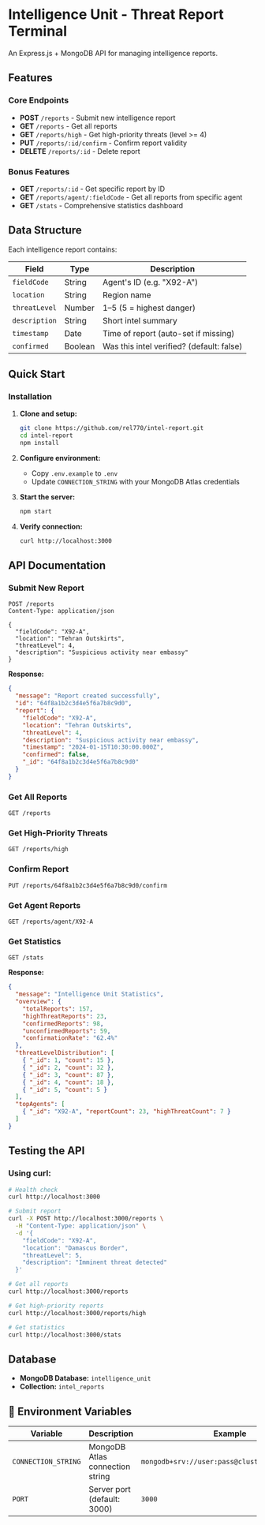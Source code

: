 # Intelligence Unit - Threat Report Terminal

An Express.js + MongoDB API for managing intelligence reports.

## Features

### Core Endpoints
- **POST** `/reports` - Submit new intelligence report
- **GET** `/reports` - Get all reports
- **GET** `/reports/high` - Get high-priority threats (level >= 4)
- **PUT** `/reports/:id/confirm` - Confirm report validity
- **DELETE** `/reports/:id` - Delete report

### Bonus Features
- **GET** `/reports/:id` - Get specific report by ID
- **GET** `/reports/agent/:fieldCode` - Get all reports from specific agent
- **GET** `/stats` - Comprehensive statistics dashboard

## Data Structure

Each intelligence report contains:

| Field | Type | Description |
|-------|------|-------------|
| `fieldCode` | String | Agent's ID (e.g. "X92-A") |
| `location` | String | Region name |
| `threatLevel` | Number | 1–5 (5 = highest danger) |
| `description` | String | Short intel summary |
| `timestamp` | Date | Time of report (auto-set if missing) |
| `confirmed` | Boolean | Was this intel verified? (default: false) |

## Quick Start

### Installation

1. **Clone and setup:**
   ```bash
   git clone https://github.com/rel770/intel-report.git
   cd intel-report
   npm install
   ```

2. **Configure environment:**
   - Copy `.env.example` to `.env`
   - Update `CONNECTION_STRING` with your MongoDB Atlas credentials

3. **Start the server:**
   ```bash
   npm start
   ```

4. **Verify connection:**
   ```bash
   curl http://localhost:3000
   ```

## API Documentation

### Submit New Report
```http
POST /reports
Content-Type: application/json

{
  "fieldCode": "X92-A",
  "location": "Tehran Outskirts",
  "threatLevel": 4,
  "description": "Suspicious activity near embassy"
}
```

**Response:**
```json
{
  "message": "Report created successfully",
  "id": "64f8a1b2c3d4e5f6a7b8c9d0",
  "report": {
    "fieldCode": "X92-A",
    "location": "Tehran Outskirts",
    "threatLevel": 4,
    "description": "Suspicious activity near embassy",
    "timestamp": "2024-01-15T10:30:00.000Z",
    "confirmed": false,
    "_id": "64f8a1b2c3d4e5f6a7b8c9d0"
  }
}
```

### Get All Reports
```http
GET /reports
```

### Get High-Priority Threats
```http
GET /reports/high
```

### Confirm Report
```http
PUT /reports/64f8a1b2c3d4e5f6a7b8c9d0/confirm
```

### Get Agent Reports
```http
GET /reports/agent/X92-A
```

### Get Statistics
```http
GET /stats
```

**Response:**
```json
{
  "message": "Intelligence Unit Statistics",
  "overview": {
    "totalReports": 157,
    "highThreatReports": 23,
    "confirmedReports": 98,
    "unconfirmedReports": 59,
    "confirmationRate": "62.4%"
  },
  "threatLevelDistribution": [
    { "_id": 1, "count": 15 },
    { "_id": 2, "count": 32 },
    { "_id": 3, "count": 87 },
    { "_id": 4, "count": 18 },
    { "_id": 5, "count": 5 }
  ],
  "topAgents": [
    { "_id": "X92-A", "reportCount": 23, "highThreatCount": 7 }
  ]
}
```

## Testing the API

### Using curl:

```bash
# Health check
curl http://localhost:3000

# Submit report
curl -X POST http://localhost:3000/reports \
  -H "Content-Type: application/json" \
  -d '{
    "fieldCode": "X92-A",
    "location": "Damascus Border",
    "threatLevel": 5,
    "description": "Imminent threat detected"
  }'

# Get all reports
curl http://localhost:3000/reports

# Get high-priority reports
curl http://localhost:3000/reports/high

# Get statistics
curl http://localhost:3000/stats
```

## Database

- **MongoDB Database:** `intelligence_unit`
- **Collection:** `intel_reports`

## 🔧 Environment Variables

| Variable | Description | Example |
|----------|-------------|---------|
| `CONNECTION_STRING` | MongoDB Atlas connection string | `mongodb+srv://user:pass@cluster.mongodb.net/` |
| `PORT` | Server port (default: 3000) | `3000` |
